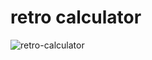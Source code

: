 # retro calculator

![retro-calculator](https://i.hizliresim.com/vpXnO4.png "retro-calculator | swift")
